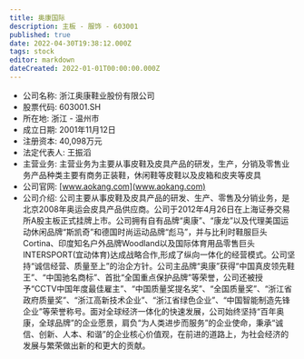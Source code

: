 ```yaml
---
title: 奥康国际
description: 主板 - 服饰 - 603001
published: true
date: 2022-04-30T19:38:12.000Z
tags: stock
editor: markdown
dateCreated: 2022-01-01T00:00:00.000Z
---
```


- 公司名称: 浙江奥康鞋业股份有限公司
- 股票代码: 603001.SH
- 所在地: 浙江 - 温州市
- 成立日期: 2001年11月12日
- 注册资本: 40,098万元
- 法定代表人: 王振滔
- 主营业务: 主营业务为主要从事皮鞋及皮具产品的研发，生产，分销及零售业务产品种类主要有商务正装鞋，休闲鞋等皮鞋以及皮箱和皮夹等皮具
- 公司官网: [www.aokang.com](www.aokang.com)
- 公司介绍: 公司主要从事皮鞋及皮具产品的研发、生产、零售及分销业务，是北京2008年奥运会皮具产品供应商。公司于2012年4月26日在上海证券交易所A股主板正式挂牌上市。公司拥有自有品牌“奥康”、“康龙”以及代理美国运动休闲品牌“斯凯奇”和德国时尚运动品牌“彪马”，并与比利时鞋服巨头Cortina、印度知名户外品牌Woodland以及国际体育用品零售巨头INTERSPORT(宜动体育)达成战略合作,形成了纵向一体化的经营模式。公司坚持“诚信经营、质量至上”的治企方针。公司主品牌“奥康”获得“中国真皮领先鞋王”、“中国驰名商标”、首批“全国重点保护品牌”等荣誉，公司还被授予“CCTV中国年度最佳雇主”、“中国质量奖提名奖”、“全国质量奖”、“浙江省政府质量奖”、“浙江高新技术企业”、“浙江省绿色企业”、“中国智能制造先锋企业”等荣誉称号。面对全球经济一体化的快速发展，公司始终坚持“百年奥康，全球品牌”的企业愿景，肩负“为人类进步而服务”的企业使命，秉承“诚信、创新、人本、和谐”的企业核心价值观，在前进的道路上，为社会经济的发展与繁荣做出新的和更大的贡献。


